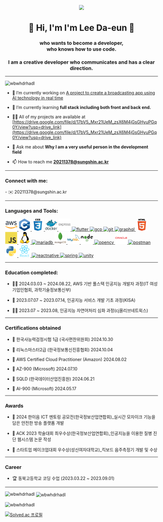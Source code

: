 <br>
<br>
<p align="center"><img src="https://github.com/user-attachments/assets/621465d5-e1f7-46b7-83d6-8c7b7da681b7">
  
<h1 align="center"> 👋 Hi, I'm I'm Lee Da-eun 👋
<h3 align="center"> who wants to become a developer, <br> who knows how to use code.</h3>
<h3 align="center">I am a creative developer who communicates and has a clear direction.</h3>
<hr>
<p align="left"> <img src="https://komarev.com/ghpvc/?username=wbwhdrhadl&label=Profile%20views&color=0e75b6&style=flat" alt="wbwhdrhadl" /> </p>

- 🔭 I’m currently working on [A project to create a broadcasting app using AI technology in real time](https://github.com/wbwhdrhadl/Makking)

- 🌱 I’m currently learning **full stack including both front and back end.**

- 👨‍💻 All of my projects are available at [https://drive.google.com/file/d/17bV5_Mxr21UeM_zsX6M4jGsGHyuPGq0Y/view?usp=drive_link](https://drive.google.com/file/d/17bV5_Mxr21UeM_zsX6M4jGsGHyuPGq0Y/view?usp=drive_link)

- 💬 Ask me about **Why I am a very useful person in the development field**

- 📫 How to reach me **20211378@sungshin.ac.kr**

<hr>

<h3 align="left">Connect with me: </h3>
- ✉️ 20211378@sungshin.ac.kr 
<hr>
<p align="left">
</p>

<h3 align="left">Languages and Tools:</h3>
<p align="left"> <a href="https://aws.amazon.com" target="_blank" rel="noreferrer"> <img src="https://raw.githubusercontent.com/devicons/devicon/master/icons/amazonwebservices/amazonwebservices-original-wordmark.svg" alt="aws" width="40" height="40"/> </a> <a href="https://www.w3schools.com/cpp/" target="_blank" rel="noreferrer"> <img src="https://raw.githubusercontent.com/devicons/devicon/master/icons/cplusplus/cplusplus-original.svg" alt="cplusplus" width="40" height="40"/> </a> <a href="https://www.w3schools.com/css/" target="_blank" rel="noreferrer"> <img src="https://raw.githubusercontent.com/devicons/devicon/master/icons/css3/css3-original-wordmark.svg" alt="css3" width="40" height="40"/> </a> <a href="https://www.docker.com/" target="_blank" rel="noreferrer"> <img src="https://raw.githubusercontent.com/devicons/devicon/master/icons/docker/docker-original-wordmark.svg" alt="docker" width="40" height="40"/> </a> <a href="https://expressjs.com" target="_blank" rel="noreferrer"> <img src="https://raw.githubusercontent.com/devicons/devicon/master/icons/express/express-original-wordmark.svg" alt="express" width="40" height="40"/> </a> <a href="https://flutter.dev" target="_blank" rel="noreferrer"> <img src="https://www.vectorlogo.zone/logos/flutterio/flutterio-icon.svg" alt="flutter" width="40" height="40"/> </a> <a href="https://cloud.google.com" target="_blank" rel="noreferrer"> <img src="https://www.vectorlogo.zone/logos/google_cloud/google_cloud-icon.svg" alt="gcp" width="40" height="40"/> </a> <a href="https://git-scm.com/" target="_blank" rel="noreferrer"> <img src="https://www.vectorlogo.zone/logos/git-scm/git-scm-icon.svg" alt="git" width="40" height="40"/> </a> <a href="https://graphql.org" target="_blank" rel="noreferrer"> <img src="https://www.vectorlogo.zone/logos/graphql/graphql-icon.svg" alt="graphql" width="40" height="40"/> </a> <a href="https://www.w3.org/html/" target="_blank" rel="noreferrer"> <img src="https://raw.githubusercontent.com/devicons/devicon/master/icons/html5/html5-original-wordmark.svg" alt="html5" width="40" height="40"/> </a> <a href="https://developer.mozilla.org/en-US/docs/Web/JavaScript" target="_blank" rel="noreferrer"> <img src="https://raw.githubusercontent.com/devicons/devicon/master/icons/javascript/javascript-original.svg" alt="javascript" width="40" height="40"/> </a> <a href="https://www.linux.org/" target="_blank" rel="noreferrer"> <img src="https://raw.githubusercontent.com/devicons/devicon/master/icons/linux/linux-original.svg" alt="linux" width="40" height="40"/> </a> <a href="https://mariadb.org/" target="_blank" rel="noreferrer"> <img src="https://www.vectorlogo.zone/logos/mariadb/mariadb-icon.svg" alt="mariadb" width="40" height="40"/> </a> <a href="https://www.mongodb.com/" target="_blank" rel="noreferrer"> <img src="https://raw.githubusercontent.com/devicons/devicon/master/icons/mongodb/mongodb-original-wordmark.svg" alt="mongodb" width="40" height="40"/> </a> <a href="https://www.mysql.com/" target="_blank" rel="noreferrer"> <img src="https://raw.githubusercontent.com/devicons/devicon/master/icons/mysql/mysql-original-wordmark.svg" alt="mysql" width="40" height="40"/> </a> <a href="https://nodejs.org" target="_blank" rel="noreferrer"> <img src="https://raw.githubusercontent.com/devicons/devicon/master/icons/nodejs/nodejs-original-wordmark.svg" alt="nodejs" width="40" height="40"/> </a> <a href="https://opencv.org/" target="_blank" rel="noreferrer"> <img src="https://www.vectorlogo.zone/logos/opencv/opencv-icon.svg" alt="opencv" width="40" height="40"/> </a> <a href="https://www.oracle.com/" target="_blank" rel="noreferrer"> <img src="https://raw.githubusercontent.com/devicons/devicon/master/icons/oracle/oracle-original.svg" alt="oracle" width="40" height="40"/> </a> <a href="https://postman.com" target="_blank" rel="noreferrer"> <img src="https://www.vectorlogo.zone/logos/getpostman/getpostman-icon.svg" alt="postman" width="40" height="40"/> </a> <a href="https://www.python.org" target="_blank" rel="noreferrer"> <img src="https://raw.githubusercontent.com/devicons/devicon/master/icons/python/python-original.svg" alt="python" width="40" height="40"/> </a> <a href="https://reactjs.org/" target="_blank" rel="noreferrer"> <img src="https://raw.githubusercontent.com/devicons/devicon/master/icons/react/react-original-wordmark.svg" alt="react" width="40" height="40"/> </a> <a href="https://reactnative.dev/" target="_blank" rel="noreferrer"> <img src="https://reactnative.dev/img/header_logo.svg" alt="reactnative" width="40" height="40"/> </a> <a href="https://spring.io/" target="_blank" rel="noreferrer"> <img src="https://www.vectorlogo.zone/logos/springio/springio-icon.svg" alt="spring" width="40" height="40"/> </a> <a href="https://unity.com/" target="_blank" rel="noreferrer"> <img src="https://www.vectorlogo.zone/logos/unity3d/unity3d-icon.svg" alt="unity" width="40" height="40"/> </a> </p>
<hr>
<h3 align="left">Education completed:</h3>

- 🚴‍♀️ 2024.03.03 ~ 2024.08.22, AWS 기반 풀스택 인공지능 개발자 과정(IT 여성기업인협회, 과학기술정보통신부)

- 🚴 2023.07.07 ~ 2023.07.14, 인공지능 서비스 개발 기초 과정(KISA)

- 🚴‍♂️ 2023.07 ~ 2023.08, 인공지능 자연어처리 심화 과정(cj올리브네트윅스)
  
<hr>
<h3 align="left">Certifications obtained</h3>

- 🐶 한국사능력검정시험 1급 (국사편찬위원회) 2024.10.30

- 🐸 리눅스마스터2급 (한국정보통신진흥협회) 2024.10.04
  
- 🦁 AWS Certified Cloud Practitioner (Amazon) 2024.08.02

- 🐼 AZ-900 (Microsoft) 2024.07.10

- 🦊 SQLD (한국데이터산업진흥원) 2024.06.21

- 🐷 AI-900 (Microsoft) 2024.05.17
  
<hr>

<h3 align="left">Awards</h3>

- 🥉 2024 한이음 ICT 멘토링 공모전(한국정보산업연합회)_실시간 모자이크 기능을 담은 안전한 방송 플랫폼 개발
  
- 🥇 ACK 2023 학술대회 최우수상(한국정보산업연합회)_인공지능을 이용한 질병 진단 웹시스템 논문 작성

- 🥈 스타트업 메이크업대회 우수상(성신여자대학교)_킥보드 음주측정기 개발 및 수상

<hr>

<h3 align="left">Career</h3>

- 🏆 동북고등학교 코딩 수업 (2023.03.22	~	2023.09.01)

<hr>

<p><img align="left" src="https://github-readme-stats.vercel.app/api/top-langs?username=wbwhdrhadl&show_icons=true&locale=en&layout=compact" alt="wbwhdrhadl" /></p>

<p>&nbsp;<img align="center" src="https://github-readme-stats.vercel.app/api?username=wbwhdrhadl&show_icons=true&locale=en" alt="wbwhdrhadl" /></p>

<p><img align="center" src="https://github-readme-streak-stats.herokuapp.com/?user=wbwhdrhadl&" alt="wbwhdrhadl" /></p>

[![Solved.ac 프로필](http://mazassumnida.wtf/api/v2/generate_badge?boj=daeunrhadl)](https://solved.ac/daeunrhadl)
